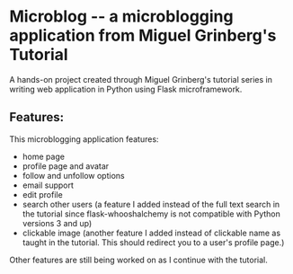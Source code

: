 # Microblog -- a microblogging application from Miguel Grinberg's Tutorial
A hands-on project created through Miguel Grinberg's tutorial series in writing web application in Python using Flask microframework.

## Features:
This microblogging application features:
  - home page
  - profile page and avatar
  - follow and unfollow options
  - email support
  - edit profile
  - search other users (a feature I added instead of the full text search in the tutorial since flask-whooshalchemy is not compatible with Python versions 3 and up)
  - clickable image (another feature I added instead of clickable name as taught in the tutorial. This should redirect you to a user's profile page.)

Other features are still being worked on as I continue with the tutorial.